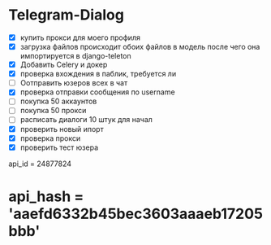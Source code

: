 # Telegram-Dialog

* [X] купить прокси для моего профиля
* [X] загрузка файлов происходит обоих файлов в модель
  после чего она импортируется в django-teleton
* [X] Добавить Celery  и докер
* [X] проверка вхождения в паблик, требуется ли
* [ ] Оотправить юзеров всех в чат
* [X] проверка отправки сообщения по username
* [ ] покупка 50 аккаунтов
* [ ] покупка 50 прокси
* [ ] расписать диалоги 10 штук для начал
* [X] проверить новый ипорт
* [X] проверка прокси
* [X] проверить тест юзера

 api_id = 24877824

# api_hash = 'aaefd6332b45bec3603aaaeb17205bbb'
